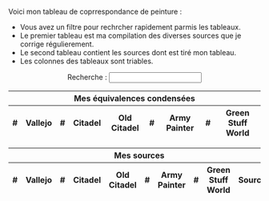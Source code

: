 
Voici mon tableau de coprrespondance de peinture :
* Vous avez un filtre pour rechrcher rapidement parmis les tableaux.
* Le premier tableau est ma compilation des diverses sources que je corrige régulierement.
* Le second tableau contient les sources dont est tiré mon tableau.
* Les colonnes des tableaux sont triables.

<form style="text-align: center;">
	<label>
		Recherche :
		<input type="text" id="filter">
	</label>
</form>

<table id="merge" class="sort">
	<thead>
		<tr>
			<th colspan="9">Mes équivalences condensées</th>
		</tr>
		<tr>
			<th data-sort="0">#</th>
			<th data-sort="1">Vallejo</th>
			<th data-sort="2">#</th>
			<th data-sort="3">Citadel</th>
			<th data-sort="4">Old Citadel</th>
			<th data-sort="5">#</th>
			<th data-sort="6">Army Painter</th>
			<th data-sort="7">#</th>
			<th data-sort="8">Green Stuff World</th>
		</tr>
	</thead>
	<tbody></tbody>
</table>

<table id="equivalence" class="sort">
	<thead>
		<tr>
			<th colspan="10">Mes sources</th>
		</tr>
		<tr>
			<th data-sort="0">#</th>
			<th data-sort="1">Vallejo</th>
			<th data-sort="2">#</th>
			<th data-sort="3">Citadel</th>
			<th data-sort="4">Old Citadel</th>
			<th data-sort="5">#</th>
			<th data-sort="6">Army Painter</th>
			<th data-sort="7">#</th>
			<th data-sort="8">Green Stuff World</th>
			<th>Source</th>
		</tr>
	</thead>
	<tbody></tbody>
</table>

